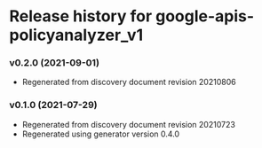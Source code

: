 # Release history for google-apis-policyanalyzer_v1

### v0.2.0 (2021-09-01)

* Regenerated from discovery document revision 20210806

### v0.1.0 (2021-07-29)

* Regenerated from discovery document revision 20210723
* Regenerated using generator version 0.4.0


